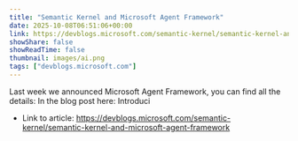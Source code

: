 ```yaml
---
title: "Semantic Kernel and Microsoft Agent Framework"
date: 2025-10-08T06:51:06+00:00
link: https://devblogs.microsoft.com/semantic-kernel/semantic-kernel-and-microsoft-agent-framework
showShare: false
showReadTime: false
thumbnail: images/ai.png
tags: ["devblogs.microsoft.com"]
---
```

Last week we announced Microsoft Agent Framework, you can find all the details: In the blog post here: Introduci

- Link to article: https://devblogs.microsoft.com/semantic-kernel/semantic-kernel-and-microsoft-agent-framework